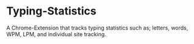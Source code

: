 # Typing-Statistics
A Chrome-Extension that tracks typing statistics such as; letters, words, WPM, LPM, and individual site tracking.
